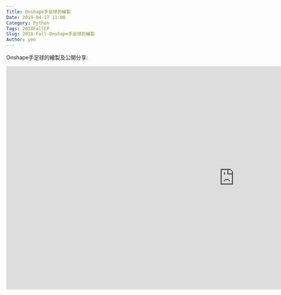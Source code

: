 ```yaml
---
Title: Onshape手足球的繪製
Date: 2019-04-17 11:00
Category: Python
Tags: 2018FallCP
Slug: 2018-Fall-Onshape手足球的繪製
Author: yen
---
```


Onshape手足球的繪製及公開分享:
<iframe width="1214" height="596" src="https://www.youtube.com/embed/kaPvV_THl_U" frameborder="0" allow="accelerometer; autoplay; encrypted-media; gyroscope; picture-in-picture" allowfullscreen></iframe>



